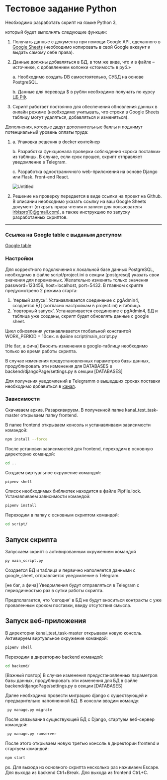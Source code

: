 
# **Тестовое задание Python**

Необходимо разработать скрипт на языке Python 3, 

который будет выполнять следующие функции:

1. Получать данные с документа при помощи Google API, сделанного в [Google Sheets](https://docs.google.com/spreadsheets/d/1f-qZEX1k_3nj5cahOzntYAnvO4ignbyesVO7yuBdv_g/edit) (необходимо копировать в свой Google аккаунт и выдать самому себе права).
2. Данные должны добавляться в БД, в том же виде, что и в файле –источнике, с добавлением колонки «стоимость в руб.»
    
    a. Необходимо создать DB самостоятельно, СУБД на основе PostgreSQL.
    
    b. Данные для перевода $ в рубли необходимо получать по курсу [ЦБ РФ](https://www.cbr.ru/development/SXML/).
    
3. Скрипт работает постоянно для обеспечения обновления данных в онлайн режиме (необходимо учитывать, что строки в Google Sheets таблицу могут удаляться, добавляться и изменяться).

Дополнения, которые дадут дополнительные баллы и поднимут потенциальный уровень оплаты труда:

1. a. Упаковка решения в docker контейнер
    
    b. Разработка функционала проверки соблюдения «срока поставки» из таблицы. В случае, если срок прошел, скрипт отправляет уведомление в Telegram.
    
    c. Разработка одностраничного web-приложения на основе Django или Flask. Front-end React.
    
    ![Untitled](https://kanalservis.notion.site/image/https%3A%2F%2Fs3-us-west-2.amazonaws.com%2Fsecure.notion-static.com%2F6ee6a638-c52e-46a0-9c2d-cb518c955fb1%2FUntitled.png?table=block&id=b1d9d345-46fe-49b7-8909-2884086d4be1&spaceId=dbcc5cf8-15c2-4d75-bb66-44a130d346fa&width=2000&userId=&cache=v2)
    

1. Решение на проверку передается в виде ссылки на проект на Github.
В описании необходимо указать ссылку на ваш Google Sheets документ (открыть права чтения и записи для пользователя [irbispro10@gmail.com](mailto:irbispro10@gmail.com)), а также инструкцию по запуску разработанных скриптов.
******************************

### Ссылка на Google table с выданым доступом
[Google table](https://docs.google.com/spreadsheets/d/1ki8CrRI7vUo0f4JqWiopPh4y7ffxX2BP2uvRg6eqb_0/edit#gid=0)

### Настройки

Для корректного подключения к локальной базе данных PostgreSQL, необходимо в файле script/project.ini в секции [postgresql] указать свои значения для переменных.
Желательно изменять только значения password=123456, host=localhost, port=5432. В главном скрипте предусмотрено 2 режима старта:

1) 'первый запуск'. Устанавливается соединение с pgAdmin4, cоздается БД (согласно настройкам в project.ini) и таблица.
2) 'повторный запуск'. Устанавливается соединение с pgAdmin4, БД и таблица уже созданы, скрипт будет обновлять данные с google sheet. 

Цикл обновления устанавливается глобальной константой WORK_PERIOD = 10сек. в файле script/main_script.py

[Не баг, а фича] Вносить изменения в google-таблицу необходимо только во время работы скрипта.

В случае изменения предустановленных параметров базы данных, продублировать эти изменения для DATABASES в backend/djangoPage/settings.py в секции [DATABASES]

Для получения уведомлений в Telegramm о вышедших сроках поставки необходимо добавиться в [канал](https://t.me/db_notice).

### Зависимости
Скачиваем архив.
Разархивируем.
В полученной папке kanal_test_task-master открываем папку frontend.

В папке frontend открываем консоль и устанавливаем зависимости командой:
```sh
npm install --force
```
После установки зависимостей для frontend, переходим в основную директорию командой:

```sh
cd ..
```
Создаем виртуальное окружение командой:
```sh
pipenv shell
```
Список необходимых библиотек находится в файле Pipfile.lock.
Устанавливаем зависимости командой:
```sh
pipenv install
```
Переходим в папку с основным скриптом командой: 
```sh
cd script/
```


## Запуск скриптa
Запускаем скрипт с активированным окружением командой
```sh
py main_script.py
```
Создается БД и таблица и первично наполняется данными с google_sheet, отправляется уведомление в Telegram.

[не баг, а фича] Уведомления будут отправляться в Telegram с периодичностью раз в сутки работы скрипта.

Предполагается, что 'сегодня' в БД не будут вноситься контракты с уже проваленным сроком поставки, ввиду отсутствия смысла.

## Запуск веб-приложения
В директории kanal_test_task-master открываем новую консоль.
Активируем виртуальное окружение командой:
```sh
pipenv shell
```
Переходим в директорию backend командой:
```sh
cd backend/
```
[Важный повтор] В случае изменения предустановленных параметров базы данных, продублировать эти изменения для БД в файле backend/djangoPage/settings.py в секции [DATABASES]

Далее необходимо провести миграцию django c существующей и предварительно наполненной БД. В консоли вводим команду:

```sh
 py manage.py migrate
```

После связывания существующей БД с Django, стартуем веб-сервер командой:
```sh
 py manage.py runserver
```

После этого открываем новую третью консоль в директории frontend и стартуем командой:
```sh
npm start
```
ps. Для выхода из основного скрипта несколько раз нажимаем Escape.
   Для выхода из backend Ctrl+Break.
   Для выхода из frontend CtrL+C.








